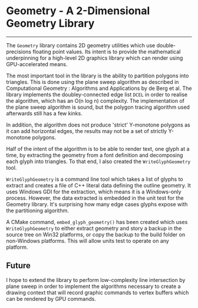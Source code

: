 # Geometry - A 2-Dimensional Geometry Library
---
The `Geometry` library contains 2D geometry utilities which use double-precisions
floating point values. Its intent is to provide the mathematical underpinning for
a high-level 2D graphics library which can render using GPU-accelerated means.

The most important tool in the library is the ability to partition polygons into
triangles. This is done using the plane sweep algorithm as described in
Computational Geometry : Algorithms and Applications by de Berg et al. The
library implements the doubley-connected edge list `DCEL` in order to realise
the algorithm, which has an O(n log n) complexity. The implementation of the
plane sweep algorithm is sound, but the polygon tracing algorithm used afterwards
still has a few kinks.

In addition, the algorithm does not produce 'strict' Y-monotone polygons as it
can add horizontal edges, the results may not be a set of strictly Y-monotone
polygons.

Half of the intent of the algorithm is to be able to render text, one glyph at a
time, by extracting the geometry from a font definition and decomposing each
glyph into triangles. To that end, I also created the `WriteGlyphGeometry` tool.

`WriteGlyphGeometry` is a command line tool which takes a list of glyphs to
extract and creates a file of C++ literal data defining the outline geometry.
It uses Windows GDI for the extraction, which means it is a Windows-only process.
However, the data extracted is embedded in the unit test for the Geometry
library. It's surprising how many edge cases glyphs expose with the partitioning
algorithm.

A CMake command, `embed_glyph_geometry()` has been created which uses
`WriteGlyphGeometry` to either extract geometry and story a backup in the source
tree on Win32 platforms, or copy the backup to the build folder on non-Windows
platforms. This will allow units test to operate on any platform.

## Future

I hope to extend the library to perform low-complexity line intersection by plane
sweep in order to implement the algorithms necessary to create a drawing context
that will record graphic commands to vertex buffers which can be rendered by GPU
commands.